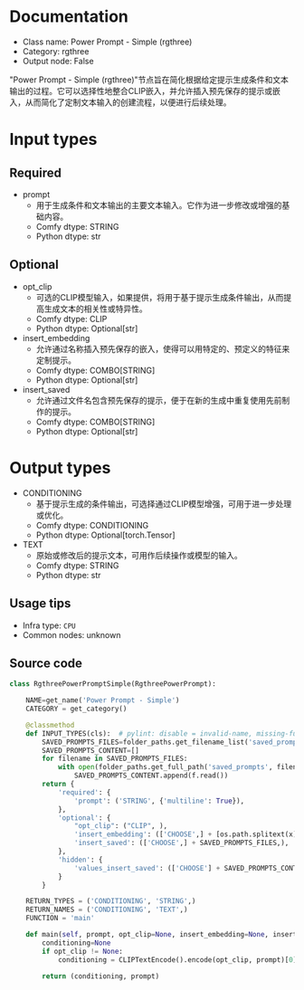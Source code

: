 
# Documentation
- Class name: Power Prompt - Simple (rgthree)
- Category: rgthree
- Output node: False

"Power Prompt - Simple (rgthree)"节点旨在简化根据给定提示生成条件和文本输出的过程。它可以选择性地整合CLIP嵌入，并允许插入预先保存的提示或嵌入，从而简化了定制文本输入的创建流程，以便进行后续处理。

# Input types
## Required
- prompt
    - 用于生成条件和文本输出的主要文本输入。它作为进一步修改或增强的基础内容。
    - Comfy dtype: STRING
    - Python dtype: str

## Optional
- opt_clip
    - 可选的CLIP模型输入，如果提供，将用于基于提示生成条件输出，从而提高生成文本的相关性或特异性。
    - Comfy dtype: CLIP
    - Python dtype: Optional[str]
- insert_embedding
    - 允许通过名称插入预先保存的嵌入，使得可以用特定的、预定义的特征来定制提示。
    - Comfy dtype: COMBO[STRING]
    - Python dtype: Optional[str]
- insert_saved
    - 允许通过文件名包含预先保存的提示，便于在新的生成中重复使用先前制作的提示。
    - Comfy dtype: COMBO[STRING]
    - Python dtype: Optional[str]

# Output types
- CONDITIONING
    - 基于提示生成的条件输出，可选择通过CLIP模型增强，可用于进一步处理或优化。
    - Comfy dtype: CONDITIONING
    - Python dtype: Optional[torch.Tensor]
- TEXT
    - 原始或修改后的提示文本，可用作后续操作或模型的输入。
    - Comfy dtype: STRING
    - Python dtype: str


## Usage tips
- Infra type: `CPU`
- Common nodes: unknown


## Source code
```python
class RgthreePowerPromptSimple(RgthreePowerPrompt):

    NAME=get_name('Power Prompt - Simple')
    CATEGORY = get_category()

    @classmethod
    def INPUT_TYPES(cls):  # pylint: disable = invalid-name, missing-function-docstring
        SAVED_PROMPTS_FILES=folder_paths.get_filename_list('saved_prompts')
        SAVED_PROMPTS_CONTENT=[]
        for filename in SAVED_PROMPTS_FILES:
            with open(folder_paths.get_full_path('saved_prompts', filename), 'r') as f:
                SAVED_PROMPTS_CONTENT.append(f.read())
        return {
            'required': {
                'prompt': ('STRING', {'multiline': True}),
            },
            'optional': {
                "opt_clip": ("CLIP", ),
                'insert_embedding': (['CHOOSE',] + [os.path.splitext(x)[0] for x in folder_paths.get_filename_list('embeddings')],),
                'insert_saved': (['CHOOSE',] + SAVED_PROMPTS_FILES,),
            },
            'hidden': {
                'values_insert_saved': (['CHOOSE'] + SAVED_PROMPTS_CONTENT,),
            }
        }

    RETURN_TYPES = ('CONDITIONING', 'STRING',)
    RETURN_NAMES = ('CONDITIONING', 'TEXT',)
    FUNCTION = 'main'

    def main(self, prompt, opt_clip=None, insert_embedding=None, insert_saved=None, values_insert_saved=None):
        conditioning=None
        if opt_clip != None:
            conditioning = CLIPTextEncode().encode(opt_clip, prompt)[0]

        return (conditioning, prompt)

```
